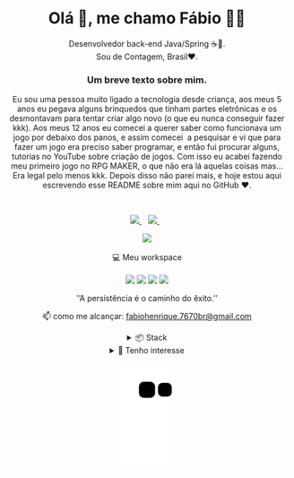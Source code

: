 <h1 align='center'>
  Olá 👋, me chamo Fábio 🧑‍💻
</h1>

<p align='center'>
 Desenvolvedor back-end Java/Spring ☕🍃.
 <br>
 Sou de Contagem, Brasil❤️.
</p>


<h3 align='center'>Um breve texto sobre mim.</h3>
<p align='center'>
  Eu sou uma pessoa muito ligado a tecnologia desde criança, aos meus 5 anos eu pegava alguns brinquedos que tinham partes eletrônicas e os desmontavam para tentar criar algo     novo (o que eu nunca conseguir fazer kkk). Aos meus 12 anos eu comecei a querer saber como funcionava um jogo por debaixo dos panos, e assim comecei  a pesquisar e vi que       para fazer um jogo era preciso saber programar, e então fui procurar alguns, tutorias no YouTube sobre criação de jogos. Com isso eu acabei fazendo meu primeiro jogo no RPG     MAKER, o que não era lá aquelas coisas mas… Era legal pelo menos kkk. Depois disso não parei mais, e hoje estou aqui escrevendo esse README sobre mim aqui no GitHub ❤️.
</p>
<br>


<p align='center'>
  
  <a href="https://www.linkedin.com/in/fabiofnc">
    <img src="https://img.shields.io/badge/linkedin-%230077B5.svg?&style=for-the-badge&logo=linkedin&logoColor=white" />
  </a>&nbsp;&nbsp;
  <a href="https://instagram.com/fabao.fnc">
    <img src="https://img.shields.io/badge/instagram-%23E4405F.svg?&style=for-the-badge&logo=instagram&logoColor=white" />        
  </a>&nbsp;&nbsp;
  
</p>

<p align='center'>
 <a herf="#"><img src="https://github-readme-stats.vercel.app/api?username=FabioFNC&show_icons=true&theme=dracula&include_all_commits=true&count_private=true" width="350"/></a>
</p>

<p align='center'>
  💻 Meu workspace<br/><br/>
  <img src="https://img.shields.io/badge/windows-%230078D6.svg?&style=for-the-badge&logo=windows&logoColor=white" />
  <img src="https://img.shields.io/badge/amd-Ryzen%205%3350G-%23ED1C24.svg?&style=for-the-badge&logo=amd&logoColor=white" />
  <img src="https://img.shields.io/badge/vega-%2011-%23CC342D.svg?&style=for-the-badge&logo=amd&logoColor=white" />
  <img src="https://img.shields.io/badge/RAM-16GB-%230071C5.svg?&style=for-the-badge&logoColor=white" />
</p>

<p align='center'>
  ’’A persistência é o caminho do êxito.’’</a>
</p>

<!-- <details align='center'>
  <summary>:zap: My workspace specs</summary>
</details>-->

<p align='center'>
  📫 como me alcançar: <a href='mailto:fabiohenrique.7670br@gmail.com'>fabiohenrique.7670br@gmail.com</a>
</p>

<details align='center'>
  <summary>📦 Stack</summary>
 
  <br>

  ![Java](https://img.shields.io/badge/Java-ED8B00?style=for-the-badge&logo=java&logoColor=white)
  ![Spring](https://img.shields.io/badge/Spring-6DB33F?style=for-the-badge&logo=spring&logoColor=white)
  ![MySQL](https://img.shields.io/badge/MySQL-005C84?style=for-the-badge&logo=mysql&logoColor=white)
  ![PostgreSQL](https://img.shields.io/badge/PostgreSQL-316192?style=for-the-badge&logo=postgresql&logoColor=white)
  ![Git](https://img.shields.io/badge/Git-e84d31?style=for-the-badge&logo=git&logoColor=white)
  <br>
  ![IntelliJIDEA](https://img.shields.io/badge/IntelliJIDEA-000000.svg?style=for-the-badge&logo=intellij-idea&logoColor=white)
  ![Postman](https://img.shields.io/badge/Postman-ff6c37.svg?style=for-the-badge&logo=postman&logoColor=white)
  
</details>

<details align='center'>
  <summary>🔭 Tenho interesse</summary>
 
  <br>

  ![Flutter](https://img.shields.io/badge/flutter-66b1f1?style=for-the-badge&logo=flutter&logoColor=white)
  ![Python](https://img.shields.io/badge/Python-005C84?style=for-the-badge&logo=Python&logoColor=white)
  
</details>

<div align='center'>
  
  ![Snake animation](https://github.com/FabioFNC/FabioFNC/blob/output/github-contribution-grid-snake.svg)
  
</div>
